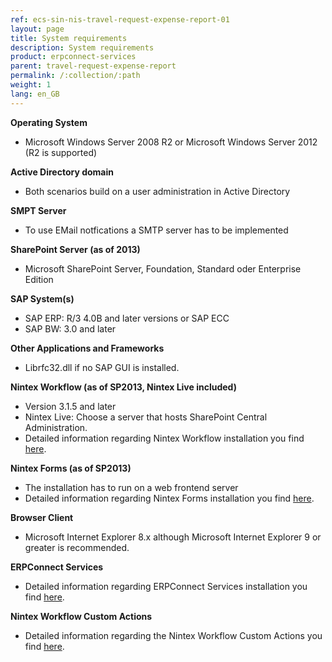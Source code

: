 ```yaml
---
ref: ecs-sin-nis-travel-request-expense-report-01
layout: page
title: System requirements
description: System requirements
product: erpconnect-services
parent: travel-request-expense-report
permalink: /:collection/:path
weight: 1
lang: en_GB
---
```


**Operating System**

- Microsoft Windows Server 2008 R2 or Microsoft Windows Server 2012
(R2 is supported)

**Active Directory domain**

- Both scenarios build on a user administration in Active Directory

**SMPT Server**

- To use EMail notfications a SMTP server has to be implemented

**SharePoint Server (as of 2013)**

- Microsoft SharePoint Server, Foundation, Standard oder Enterprise Edition

**SAP System(s)**

- SAP ERP: R/3 4.0B and later versions or SAP ECC
- SAP BW: 3.0 and later

**Other Applications and Frameworks**

- Librfc32.dll if no SAP GUI is installed.

**Nintex Workflow (as of SP2013, Nintex Live included)**

- Version 3.1.5 and later
- Nintex Live: Choose a server that hosts SharePoint Central Administration. 
- Detailed information regarding Nintex Workflow installation you find [here](https://community.nintex.com/docs/DOC-1373).

**Nintex Forms (as of SP2013)**

- The installation has to run on a web frontend server
- Detailed information regarding Nintex Forms installation you find [here](https://community.nintex.com/docs/DOC-1373).

**Browser Client**

- Microsoft Internet Explorer 8.x although Microsoft Internet Explorer 9 or greater is recommended. 

**ERPConnect Services**

- Detailed information regarding ERPConnect Services installation you find [here](../../../../ecs/requirements-and-installation/installation).

**Nintex Workflow Custom Actions**

- Detailed information regarding the Nintex Workflow Custom Actions you find [here](../../nintex-workflow-custom-actions). 